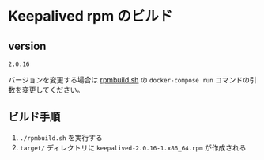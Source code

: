# Keepalived rpm のビルド

## version
`2.0.16`

バージョンを変更する場合は [rpmbuild.sh](./rpmbuild.sh) の `docker-compose run` コマンドの引数を変更してください。

## ビルド手順
1. `./rpmbuild.sh` を実行する
1. `target/` ディレクトリに `keepalived-2.0.16-1.x86_64.rpm` が作成される
